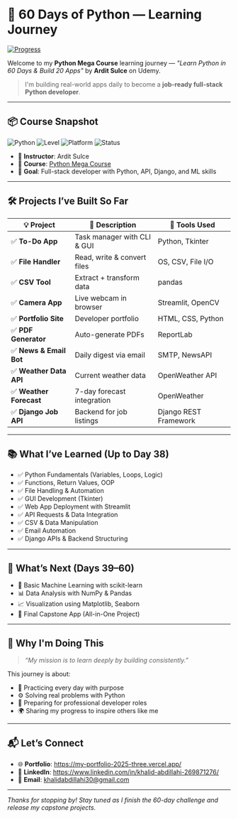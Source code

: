 # 🐍 60 Days of Python — Learning Journey

[![Progress](https://progress-bar.dev/38/?scale=60&title=Day%2038%20of%2060&width=300)](https://progress-bar.dev)

Welcome to my **Python Mega Course** learning journey — _"Learn Python in 60 Days & Build 20 Apps"_ by **Ardit Sulce** on Udemy.

> I'm building real-world apps daily to become a **job-ready full-stack Python developer**.

---

## 📦 Course Snapshot

![Python](https://img.shields.io/badge/Python-3.11-blue)
![Level](https://img.shields.io/badge/Level-Beginner%20to%20Intermediate-purple)
![Platform](https://img.shields.io/badge/Udemy-Python%20Mega%20Course-orange)
![Status](https://img.shields.io/badge/Status-Day%2038%2F60-informational)

- 🧠 **Instructor**: Ardit Sulce  
- 💼 **Course**: [Python Mega Course](https://www.udemy.com/course/the-python-mega-course/)  
- 🎯 **Goal**: Full-stack developer with Python, API, Django, and ML skills

---

## 🛠️ Projects I’ve Built So Far

| 💡 Project | 📄 Description | 🧰 Tools Used |
|-----------|----------------|---------------|
| ✅ **To-Do App** | Task manager with CLI & GUI | Python, Tkinter |
| ✅ **File Handler** | Read, write & convert files | OS, CSV, File I/O |
| ✅ **CSV Tool** | Extract + transform data | pandas |
| ✅ **Camera App** | Live webcam in browser | Streamlit, OpenCV |
| ✅ **Portfolio Site** | Developer portfolio | HTML, CSS, Python |
| ✅ **PDF Generator** | Auto-generate PDFs | ReportLab |
| ✅ **News & Email Bot** | Daily digest via email | SMTP, NewsAPI |
| ✅ **Weather Data API** | Current weather data | OpenWeather API |
| ✅ **Weather Forecast** | 7-day forecast integration | OpenWeather |
| ✅ **Django Job API** | Backend for job listings | Django REST Framework |

---

## 📚 What I’ve Learned (Up to Day 38)

- ✅ Python Fundamentals (Variables, Loops, Logic)
- ✅ Functions, Return Values, OOP
- ✅ File Handling & Automation
- ✅ GUI Development (Tkinter)
- ✅ Web App Deployment with Streamlit
- ✅ API Requests & Data Integration
- ✅ CSV & Data Manipulation
- ✅ Email Automation
- ✅ Django APIs & Backend Structuring

---

## 🚀 What’s Next (Days 39–60)

- 🧠 Basic Machine Learning with scikit-learn
- 📊 Data Analysis with NumPy & Pandas
- 📈 Visualization using Matplotlib, Seaborn
- 🧩 Final Capstone App (All-in-One Project)

---

## 🙌 Why I'm Doing This

> _“My mission is to learn deeply by building consistently.”_

This journey is about:
- 🔄 Practicing every day with purpose
- ⚙️ Solving real problems with Python
- 💼 Preparing for professional developer roles
- 🌍 Sharing my progress to inspire others like me

---

## 📬 Let’s Connect

- 🌐 **Portfolio**: https://my-portfolio-2025-three.vercel.app/
- 💬 **LinkedIn**: https://www.linkedin.com/in/khalid-abdillahi-269871276/
- 📧 **Email**: khalidabdillahi30@gmail.com

---

_Thanks for stopping by! Stay tuned as I finish the 60-day challenge and release my capstone projects._ 
